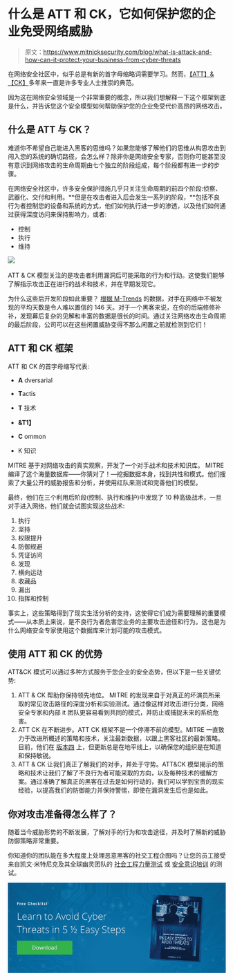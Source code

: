 # 什么是 ATT 和 CK，它如何保护您的企业免受网络威胁

> 原文：<https://www.mitnicksecurity.com/blog/what-is-attack-and-how-can-it-protect-your-business-from-cyber-threats>

在网络安全社区中，似乎总是有新的首字母缩略词需要学习。然而，[【ATT】&【CK】](https://www.mitre.org/sites/default/files/publications/mitre-getting-started-with-attack-october-2019.pdf)多年来一直是许多专业人士推崇的典范。

因为这在网络安全领域是一个非常重要的概念，所以我们想解释一下这个框架到底是什么，并告诉您这个安全模型如何帮助保护您的企业免受代价高昂的网络攻击。

## 什么是 ATT 与 CK？

难道你不希望自己能进入黑客的思维吗？如果您能够了解他们的思维从构思攻击到闯入您的系统的确切路径，会怎么样？除非你是网络安全专家，否则你可能甚至没有意识到网络攻击的生命周期由七个独立的阶段组成，每个阶段都有进一步的步骤。

在网络安全社区中，许多安全保护措施几乎只关注生命周期的前四个阶段:侦察、武器化、交付和利用。**但是在攻击者进入后会发生一系列的阶段，**包括不良行为者控制您的设备和系统的方式，他们如何执行进一步的渗透，以及他们如何通过获得深度访问来保持影响力，或者:

*   控制
*   执行
*   维持

![](img/2ef20a9f9b11724f5db7e4ea990f8ebf.png)

ATT & CK 模型关注的是攻击者利用漏洞后可能采取的行为和行动。这使我们能够了解指示攻击正在进行的战术和技术，并在早期发现它。

为什么这些后开发阶段如此重要？ [根据 M-Trends](https://www.youtube.com/watch?v=P0F_BIgUh9U&feature=youtu.be) 的数据，对手在网络中不被发现的平均天数是令人难以置信的 146 天。对于一个黑客来说，在你的后端修修补补，发现幕后复杂的见解和丰富的数据是很长的时间。通过关注网络攻击生命周期的最后阶段，公司可以在这些闲置威胁变得不那么闲置之前就检测到它们！

## ATT 和 CK 框架

ATT 和 CK 的首字母缩写代表:

*   **A** dversarial
*   **T**actis
*   **T** 技术

*   **&T1】**

*   **C** ommon
*   K 知识

MITRE 基于对网络攻击的真实观察，开发了一个对手战术和技术知识库。 MITRE 编译了这个海量数据库——你猜对了！—挖掘数据本身，找到共性和模式。他们搜索了大量公开的威胁报告和分析，并使用红队来测试和完善他们的模型。

最终，他们在三个利用后阶段(控制、执行和维护)中发现了 10 种高级战术，一旦对手进入网络，他们就会试图实现这些战术:

1.  执行
2.  坚持
3.  权限提升
4.  防御规避
5.  凭证访问
6.  发现
7.  横向运动
8.  收藏品
9.  漏出
10.  指挥和控制

事实上，这些策略得到了现实生活分析的支持，这使得它们成为需要理解的重要模式——从本质上来说，是不良行为者危害您业务的主要攻击途径和行为。这也是为什么网络安全专家使用这个数据库来计划可能的攻击模式。

## 使用 ATT 和 CK 的优势

ATT&CK 模式可以通过多种方式服务于您企业的安全态势，但以下是一些关键优势:

1.  ATT & CK 帮助你保持领先地位。 MITRE 的发现来自于对真正的坏演员所采取的常见攻击路径的深度分析和实验测试。通过像这样对攻击进行分类，网络安全专家和内部 it 团队更容易看到共同的模式，并防止或捕捉未来的系统危害。
2.  ATT CK 在不断进步。ATT CK 框架不是一个停滞不前的模型。MITRE 一直致力于改进所概述的策略和技术，关注最新数据，以跟上黑客社区的最新策略。目前，他们在 [版本四](https://attack.mitre.org/resources/updates/updates-april-2019/index.html) 上，但更新总是在地平线上，以确保您的组织是在知道和保持敏锐。
3.  ATT & CK 让我们真正了解我们的对手，并处于守势。ATT&CK 模型揭示的策略和技术让我们了解了不良行为者可能采取的方向，以及每种技术的缓解方案。通过准确了解真正的黑客在过去是如何行动的，我们可以学到宝贵的现实经验，以提高我们的防御能力并保持警惕，即使在漏洞发生后也是如此。

## 你对攻击准备得怎么样了？

随着当今威胁形势的不断发展，了解对手的行为和攻击途径，并及时了解新的威胁防御策略非常重要。

你知道你的团队能在多大程度上处理恶意黑客的社交工程企图吗？让您的员工接受来自凯文·米特尼克及其全球幽灵团队的 [社会工程力量测试](https://www.mitnicksecurity.com/social-engineering-strength-testing) 或 [安全意识培训](https://www.mitnicksecurity.com/kevin-mitnick-security-awareness-training) 的测试。

[![New call-to-action](img/95ee2efaa0b0e1050f47338da41f7869.png)](https://cta-redirect.hubspot.com/cta/redirect/3875471/7f9b1de1-cf7c-4700-8892-cdf9402b32cf)